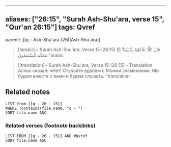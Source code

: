 
---
aliases: ["26:15", "Surah Ash-Shu'ara, verse 15", "Qur'an 26:15"]
tags: Qvref
---

parent:: [[q - Ash-Shu'ara (26)|Ash-Shu'ara]]

> [!arabic]+ Surah Ash-Shu'ara, Verse 15 (26:15)
> <span class="quran-arabic">قَالَ كَلَّا ۖ فَٱذْهَبَا بِـَٔايَـٰتِنَآ ۖ إِنَّا مَعَكُم مُّسْتَمِعُونَ</span>
^arabic

> [!translation]+ Surah Ash-Shu'ara, Verse 15 (26:15) - Translation
> Аллах сказал: «Нет! Ступайте вдвоем с Моими знамениями. Мы будем вместе с вами и будем слушать.
^translation



## Related notes
```dataview
LIST from [[q - 26 - 15]]
WHERE !contains(file.name, "q - ")
SORT file.name ASC
```

### Related verses (footnote backlinks)
```dataview
LIST FROM [[q - 26 - 15]] AND #Qvref
SORT file.name ASC
```

